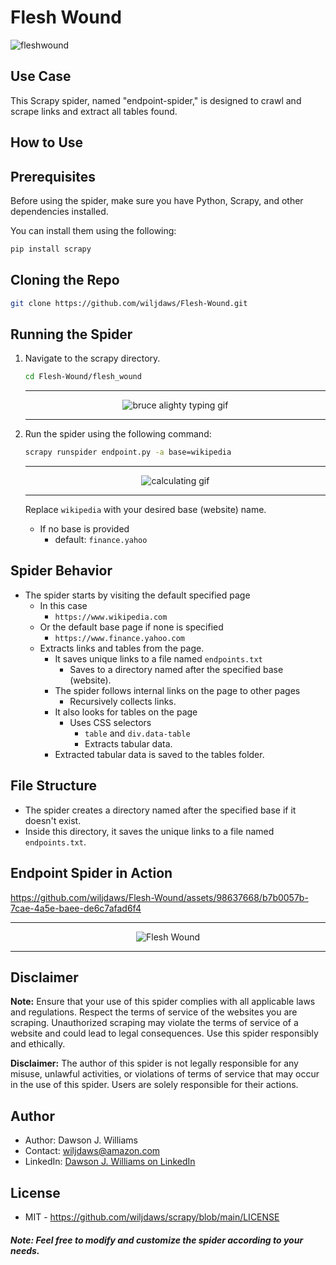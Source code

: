 # Flesh Wound

![fleshwound](https://github.com/wiljdaws/Flesh-Wound/assets/98637668/73aa2571-c56f-49a6-b692-17011daa9826)

## Use Case
This Scrapy spider, named "endpoint-spider," is designed to crawl and scrape links and extract all tables found.

## How to Use

## Prerequisites

Before using the spider, make sure you have Python, Scrapy, and other dependencies installed.

You can install them using the following:

```bash
pip install scrapy
```

## Cloning the Repo

```bash
git clone https://github.com/wiljdaws/Flesh-Wound.git
```

## Running the Spider

1. Navigate to the scrapy directory.

   ```bash
   cd Flesh-Wound/flesh_wound
   ```

   ---
   
   <div align="center">
     <img src="https://media4.giphy.com/media/fQZX2aoRC1Tqw/giphy.gif?cid=ecf05e47jgva86pyiiyllph7g0li5ey6gjqtdqxnzj103crn&ep=v1_gifs_search&rid=giphy.gif&ct=g" alt="bruce alighty typing gif">
   </div>

   ---

3. Run the spider using the following command:

   ```bash
   scrapy runspider endpoint.py -a base=wikipedia
   ```

   ---
   
   <div align="center">
      <img src="https://media0.giphy.com/media/3owzW5c1tPq63MPmWk/giphy.gif?cid=ecf05e47k7ubd0lvev4naa1rpubar1ory073zotrubsgoudl&ep=v1_gifs_search&rid=giphy.gif&ct=g" alt="calculating gif">
   </div>

   ---

   Replace `wikipedia` with your desired base (website) name.
   - If no base is provided
      - default: `finance.yahoo`

## Spider Behavior

- The spider starts by visiting the default specified page
   - In this case
      - `https://www.wikipedia.com`
   - Or the default base page if none is specified
      - `https://www.finance.yahoo.com`
   - Extracts links and tables from the page.
      - It saves unique links to a file named `endpoints.txt`
         - Saves to a directory named after the specified base (website).
      - The spider follows internal links on the page to other pages
         - Recursively collects links.
      - It also looks for tables on the page
         - Uses CSS selectors
            - `table` and `div.data-table`
            - Extracts tabular data.
      - Extracted tabular data is saved to the tables folder.

## File Structure

- The spider creates a directory named after the specified base if it doesn't exist.
- Inside this directory, it saves the unique links to a file named `endpoints.txt`.

## Endpoint Spider in Action


https://github.com/wiljdaws/Flesh-Wound/assets/98637668/b7b0057b-7cae-4a5e-baee-de6c7afad6f4

---

<div align="center">
  <img src="https://media.tenor.com/Rp5tG0HHS74AAAAC/monty-python-ive-had-worse.gif" alt="Flesh Wound">
</div>

---

## Disclaimer

**Note:** Ensure that your use of this spider complies with all applicable laws and regulations. Respect the terms of service of the websites you are scraping. Unauthorized scraping may violate the terms of service of a website and could lead to legal consequences. Use this spider responsibly and ethically.

**Disclaimer:** The author of this spider is not legally responsible for any misuse, unlawful activities, or violations of terms of service that may occur in the use of this spider. Users are solely responsible for their actions.


## Author

- Author: Dawson J. Williams
- Contact: wiljdaws@amazon.com
- LinkedIn: [Dawson J. Williams on LinkedIn](https://www.linkedin.com/in/djwsoftdev/)

## License
- MIT - https://github.com/wiljdaws/scrapy/blob/main/LICENSE

##### Note: *Feel free to modify and customize the spider according to your needs.*

